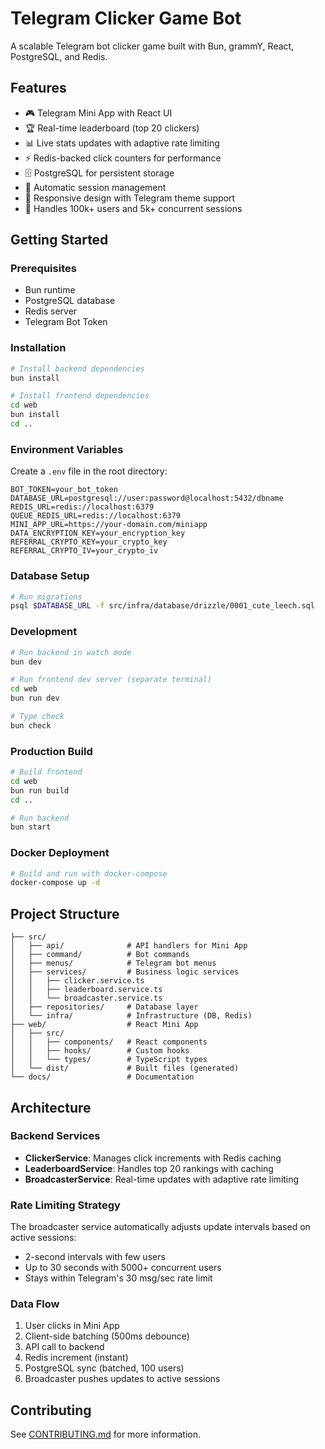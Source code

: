# Telegram Clicker Game Bot

A scalable Telegram bot clicker game built with Bun, grammY, React, PostgreSQL, and Redis.

## Features

- 🎮 Telegram Mini App with React UI
- 🏆 Real-time leaderboard (top 20 clickers)
- 📊 Live stats updates with adaptive rate limiting
- ⚡ Redis-backed click counters for performance
- 🗄️ PostgreSQL for persistent storage
- 🔄 Automatic session management
- 📱 Responsive design with Telegram theme support
- 🎯 Handles 100k+ users and 5k+ concurrent sessions

## Getting Started

### Prerequisites

- Bun runtime
- PostgreSQL database
- Redis server
- Telegram Bot Token

### Installation

```bash
# Install backend dependencies
bun install

# Install frontend dependencies
cd web
bun install
cd ..
```

### Environment Variables

Create a `.env` file in the root directory:

```env
BOT_TOKEN=your_bot_token
DATABASE_URL=postgresql://user:password@localhost:5432/dbname
REDIS_URL=redis://localhost:6379
QUEUE_REDIS_URL=redis://localhost:6379
MINI_APP_URL=https://your-domain.com/miniapp
DATA_ENCRYPTION_KEY=your_encryption_key
REFERRAL_CRYPTO_KEY=your_crypto_key
REFERRAL_CRYPTO_IV=your_crypto_iv
```

### Database Setup

```bash
# Run migrations
psql $DATABASE_URL -f src/infra/database/drizzle/0001_cute_leech.sql
```

### Development

```bash
# Run backend in watch mode
bun dev

# Run frontend dev server (separate terminal)
cd web
bun run dev

# Type check
bun check
```

### Production Build

```bash
# Build frontend
cd web
bun run build
cd ..

# Run backend
bun start
```

### Docker Deployment

```bash
# Build and run with docker-compose
docker-compose up -d
```

## Project Structure

```
├── src/
│   ├── api/              # API handlers for Mini App
│   ├── command/          # Bot commands
│   ├── menus/            # Telegram bot menus
│   ├── services/         # Business logic services
│   │   ├── clicker.service.ts
│   │   ├── leaderboard.service.ts
│   │   └── broadcaster.service.ts
│   ├── repositories/     # Database layer
│   └── infra/            # Infrastructure (DB, Redis)
├── web/                  # React Mini App
│   ├── src/
│   │   ├── components/   # React components
│   │   ├── hooks/        # Custom hooks
│   │   └── types/        # TypeScript types
│   └── dist/             # Built files (generated)
└── docs/                 # Documentation
```

## Architecture

### Backend Services

- **ClickerService**: Manages click increments with Redis caching
- **LeaderboardService**: Handles top 20 rankings with caching
- **BroadcasterService**: Real-time updates with adaptive rate limiting

### Rate Limiting Strategy

The broadcaster service automatically adjusts update intervals based on active sessions:
- 2-second intervals with few users
- Up to 30 seconds with 5000+ concurrent users
- Stays within Telegram's 30 msg/sec rate limit

### Data Flow

1. User clicks in Mini App
2. Client-side batching (500ms debounce)
3. API call to backend
4. Redis increment (instant)
5. PostgreSQL sync (batched, 100 users)
6. Broadcaster pushes updates to active sessions

## Contributing

See [CONTRIBUTING.md](./docs/CONTRIBUTING.md) for more information.
